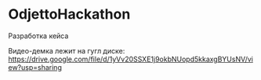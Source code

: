 # OdjettoHackathon
Разработка кейса

Видео-демка лежит на гугл диске: https://drive.google.com/file/d/1yVv20SSXE1j9okbNUopd5kkaxgBYUsNV/view?usp=sharing
